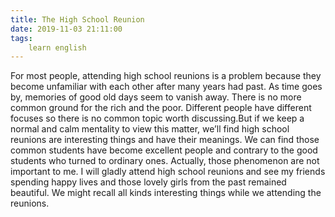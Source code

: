 ```yaml
---
title: The High School Reunion
date: 2019-11-03 21:11:00
tags:
    learn english
---
```

For most people, attending high school reunions is a problem because they become unfamiliar with each other after many years had past. As time goes by, memories of good old days seem to vanish away. There is no more common ground for the rich and the poor. Different people have different focuses so there is no common topic worth discussing.But if we keep a normal and calm mentality to view this matter, we’ll find high school reunions are interesting things and have their meanings. We can find those common students have become excellent people and contrary to the good students who turned to ordinary ones. Actually, those phenomenon are not important to me. I will gladly attend high school reunions and see my friends spending happy lives and those lovely girls from the past remained beautiful. We might recall all kinds interesting things while we attending the reunions. 